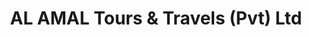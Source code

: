---
title: "AL AMAL Tours & Travels (Pvt) Ltd"
url: /karachi/al-amal-tours-and-travels-pvt-ltd/
shop: travel agency
---